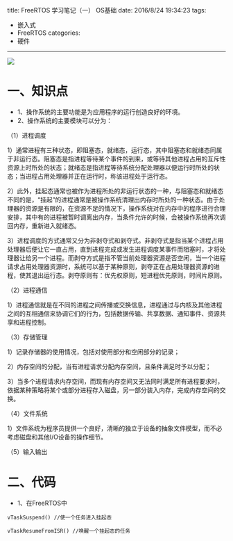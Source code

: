 title: FreeRTOS 学习笔记（一） OS基础
date: 2016/8/24 19:34:23
tags:
- 嵌入式
- FreeRTOS
categories:
- 硬件
---

![](http://od68ytlrn.bkt.clouddn.com/FreeRTOS.bmp)

# 一、知识点

- 1、操作系统的主要功能是为应用程序的运行创造良好的环境。
- 2、操作系统的主要模块可以分为：

<!-- more -->

（1）进程调度

1）通常进程有三种状态，即阻塞态，就绪态，运行态，其中阻塞态和就绪态同属于非运行态。阻塞态是指进程等待某个事件的到来，或等待其他进程占用的互斥性资源上时所处的状态；就绪态是指进程等待系统分配处理器以便运行时所处的状态；当进程占用处理器并正在运行时，称该进程处于运行态。

2）此外，挂起态通常也被作为进程所处的非运行状态的一种，与阻塞态和就绪态不同的是，“挂起”的进程通常是被操作系统清理出内存时所处的一种状态。由于处理器的资源是有限的，在资源不足的情况下，操作系统对在内存中的程序进行合理安排，其中有的进程被暂时调离出内存，当条件允许的时候，会被操作系统再次调回内存，重新进入就绪态。

3）进程调度的方式通常又分为非剥夺式和剥夺式。非剥夺式是指当某个进程占用处理器后便让它一直占用，直到进程完成或发生进程调度某事件而阻塞时，才将处理器让给另一个进程。而剥夺方式是指不管当前处理器资源是否空闲，当一个进程请求占用处理器资源时，系统可以基于某种原则，剥夺正在占用处理器资源的进程，使其退出运行态。剥夺原则有：优先权原则，短进程优先原则，时间片原则。

（2）进程通信

1）进程通信就是在不同的进程之间传播或交换信息，进程通过与内核及其他进程之间的互相通信来协调它们的行为，包括数据传输、共享数据、通知事件、资源共享和进程控制。

（3）存储管理

1）记录存储器的使用情况，包括对使用部分和空闲部分的记录；

2）内存空间的分配，当有进程请求分配内存空间，且条件满足时予以分配；

3）当多个进程请求内存空间，而现有内存空间又无法同时满足所有进程要求时，依据某种策略将某个或部分进程存入磁盘，另一部分装入内存，完成内存空间的交换。

（4）文件系统

1）文件系统为程序员提供一个良好，清晰的独立于设备的抽象文件模型，而不必考虑磁盘和其他I/O设备的操作细节。

（5）输入输出

# 二、代码
- 1、在FreeRTOS中
```
vTaskSuspend() //使一个任务进入挂起态
```
```
vTaskResumeFromISR() //唤醒一个挂起态的任务
```
